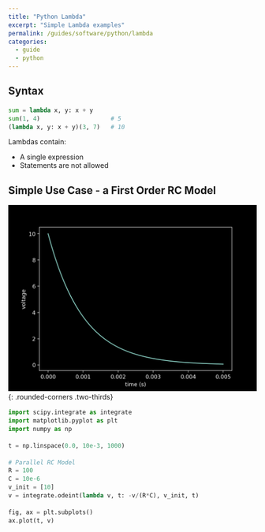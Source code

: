 ```yaml
---
title: "Python Lambda"
excerpt: "Simple Lambda examples"
permalink: /guides/software/python/lambda
categories:
  - guide
  - python
---
```


## Syntax

```py
sum = lambda x, y: x + y
sum(1, 4)                    # 5
(lambda x, y: x + y)(3, 7)   # 10
```

Lambdas contain:
* A single expression
* Statements are not allowed


## Simple Use Case - a First Order RC Model

![](/assets/images/posts/guides/pyOde/000_RC.png){: .rounded-corners .two-thirds}

```python
import scipy.integrate as integrate
import matplotlib.pyplot as plt
import numpy as np

t = np.linspace(0.0, 10e-3, 1000)

# Parallel RC Model
R = 100
C = 10e-6
v_init = [10]
v = integrate.odeint(lambda v, t: -v/(R*C), v_init, t)

fig, ax = plt.subplots()
ax.plot(t, v)
```



